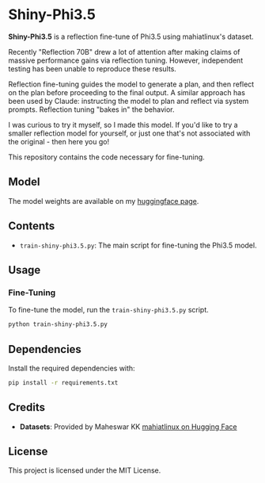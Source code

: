 
# Shiny-Phi3.5

**Shiny-Phi3.5** is a reflection fine-tune of Phi3.5 using mahiatlinux's dataset. 

Recently "Reflection 70B" drew a lot of attention after making claims of massive performance gains via reflection tuning. However, independent testing has been unable to reproduce these results.

Reflection fine-tuning guides the model to generate a plan, and then reflect on the plan before proceeding to the final output. A similar approach has been used by Claude: instructing the model to plan and reflect via system prompts. Reflection tuning "bakes in" the behavior. 

I was curious to try it myself, so I made this model. If you'd like to try a smaller reflection model for yourself, or just one that's not associated with the original - then here you go!

This repository contains the code necessary for fine-tuning.
## Model
The model weights are available on my [huggingface page](https://huggingface.co/johnsoupir/Shiny-Phi3.5).


## Contents

- `train-shiny-phi3.5.py`: The main script for fine-tuning the Phi3.5 model.

## Usage

### Fine-Tuning

To fine-tune the model, run the `train-shiny-phi3.5.py` script.

```sh
python train-shiny-phi3.5.py
```

## Dependencies

Install the required dependencies with:

```sh
pip install -r requirements.txt
```

## Credits

- **Datasets**: Provided by Maheswar KK [mahiatlinux on Hugging Face](https://huggingface.co/datasets/mahiatlinux/Reflection-Dataset-v2)


## License

This project is licensed under the MIT License.
